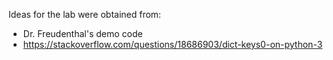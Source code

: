 Ideas for the lab were obtained from:
* Dr. Freudenthal's demo code
* https://stackoverflow.com/questions/18686903/dict-keys0-on-python-3